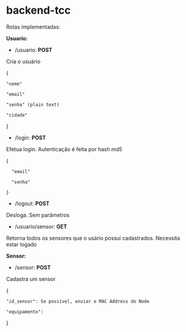 # backend-tcc

Rotas implementadas: 

<b>Usuario:</b>

- /usuario: <b>POST </b>

Cria o usuário

   {
   
    "nome"
  
    "email"
  
    "senha" (plain text)
  
    "cidade"
  
   }

- /login: <b>POST </b>

Efetua login. Autenticação é feita por hash md5

   {

      "email"
  
      "senha"
  
    }

- /logout: <b>POST </b>

Desloga. Sem parâmetros

- /usuario/sensor: <b>GET </b>

Retorna todos os sensores que o usário possui cadastrados. Necessita estar logado


<b>Sensor: </b>

- /sensor: <b>POST </b>

Cadastra um sensor

{

    "id_sensor": Se possível, enviar o MAC Address do Node
    
    "equipamento": 
    
}

